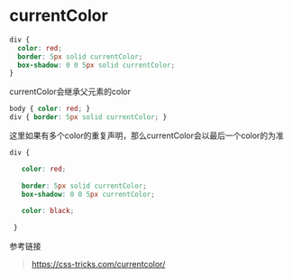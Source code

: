# currentColor

```css
div { 
  color: red; 
  border: 5px solid currentColor;
  box-shadow: 0 0 5px solid currentColor;
}
```

currentColor会继承父元素的color

```css
body { color: red; }
div { border: 5px solid currentColor; }
```

这里如果有多个color的重复声明，那么currentColor会以最后一个color的为准
```css
div {

   color: red;
      
   border: 5px solid currentColor;
   box-shadow: 0 0 5px currentColor; 
    
   color: black;
   
 }
```



参考链接

> https://css-tricks.com/currentcolor/